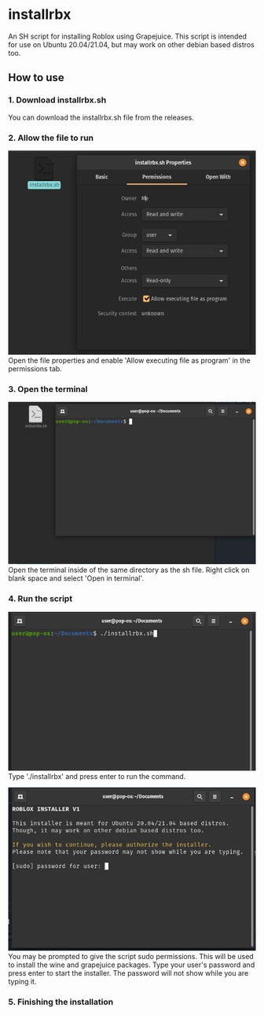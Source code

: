 # installrbx
An SH script for installing Roblox using Grapejuice.
This script is intended for use on Ubuntu 20.04/21.04, but may work on other debian based distros too.

## How to use
### 1. Download installrbx.sh
You can download the installrbx.sh file from the releases.

### 2. Allow the file to run
![image](https://github.com/astriaInight/installrbx/blob/main/images/allowexecute.png?raw=true)
<br>
Open the file properties and enable 'Allow executing file as program' in the permissions tab.

### 3. Open the terminal
![image](https://github.com/astriaInight/installrbx/blob/main/images/openterminal.png?raw=true)
Open the terminal inside of the same directory as the sh file. Right click on blank space and select 'Open in terminal'.

### 4. Run the script
![image](https://github.com/astriaInight/installrbx/blob/main/images/runfile.png?raw=true)
Type './installrbx' and press enter to run the command.

![image](https://github.com/astriaInight/installrbx/blob/main/images/sudoperms.png?raw=true)
You may be prompted to give the script sudo permissions. This will be used to install the wine and grapejuice packages.
Type your user's password and press enter to start the installer. The password will not show while you are typing it.

### 5. Finishing the installation
